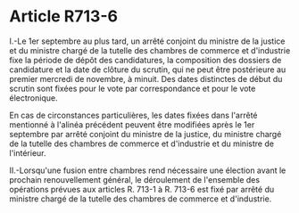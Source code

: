 # Article R713-6

I.-Le 1er septembre au plus tard, un arrêté conjoint du ministre de la justice et du ministre chargé de la tutelle des chambres de commerce et d'industrie fixe la période de dépôt des candidatures, la composition des dossiers de candidature et la date de clôture du scrutin, qui ne peut être postérieure au premier mercredi de novembre, à minuit. Des dates distinctes de début du scrutin sont fixées pour le vote par correspondance et pour le vote électronique.

En cas de circonstances particulières, les dates fixées dans l'arrêté mentionné à l'alinéa précédent peuvent être modifiées après le 1er septembre par arrêté conjoint du ministre de la justice, du ministre chargé de la tutelle des chambres de commerce et d'industrie et du ministre de l'intérieur.

II.-Lorsqu'une fusion entre chambres rend nécessaire une élection avant le prochain renouvellement général, le déroulement de l'ensemble des opérations prévues aux articles R. 713-1 à R. 713-6 est fixé par arrêté du ministre chargé de la tutelle des chambres de commerce et d'industrie.
